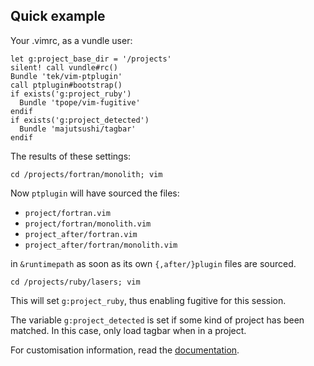 ## Quick example

Your .vimrc, as a vundle user:
```VimL
let g:project_base_dir = '/projects'
silent! call vundle#rc()
Bundle 'tek/vim-ptplugin'
call ptplugin#bootstrap()
if exists('g:project_ruby')
  Bundle 'tpope/vim-fugitive'
endif
if exists('g:project_detected')
  Bundle 'majutsushi/tagbar'
endif
```
The results of these settings:

`cd /projects/fortran/monolith; vim`

Now `ptplugin` will have sourced the files:

* `project/fortran.vim`
* `project/fortran/monolith.vim`
* `project_after/fortran.vim`
* `project_after/fortran/monolith.vim`

in `&runtimepath` as soon as its own `{,after/}plugin` files are sourced.

`cd /projects/ruby/lasers; vim`

This will set `g:project_ruby`, thus enabling fugitive for this session.

The variable `g:project_detected` is set if some kind of project
has been matched. In this case, only load tagbar when in a project.

For customisation information, read the
[documentation](https://github.com/tek/vim-ptplugin/blob/master/doc/ptplugin.vim).
